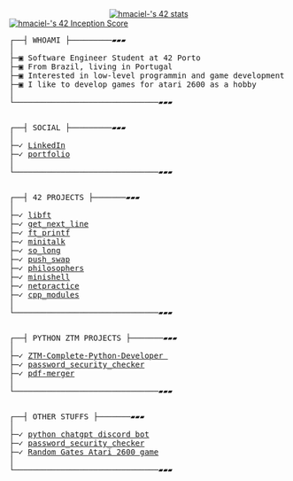 <div id="header" align="center">
  <a href="https://github.com/JaeSeoKim/badge42"><img src="https://badge42.vercel.app/api/v2/cll6jmjs2004008jukrwt5x9o/stats?cursusId=21&coalitionId=295" alt="hmaciel-'s 42 stats" /></a>
</div>
<a href="https://github.com/JaeSeoKim/badge42"><img src="https://badge42.vercel.app/api/v2/cll6jmjs2004008jukrwt5x9o/project/3231201" alt="hmaciel-'s 42 Inception Score" /></a>
<pre>
┌──┤ WHOAMI ├─────────▰▰▰
│
├─▣ Software Engineer Student at 42 Porto
├─▣ From Brazil, living in Portugal
├─▣ Interested in low-level programmin and game development
├─▣ I like to develop games for atari 2600 as a hobby
│
└───────────────────────────────▰▰▰
<p></p>
┌──┤ SOCIAL ├─────────▰▰▰
│
├─✓ <a href="https://www.linkedin.com/in/heitor-maciel-pinto-1216a324/" rel="nofollow">LinkedIn</a>
├─✓ <a href="http://hmaciel.pythonanywhere.com/" rel="nofollow">portfolio</a>
│
└───────────────────────────────▰▰▰
<p></p>
┌──┤ 42 PROJECTS ├───────▰▰▰
│
├─✓ <a href="https://github.com/HeitorMP/42-libft">libft</a>
├─✓ <a href="https://github.com/HeitorMP/42-get_next_line">get_next_line</a>
├─✓ <a href="https://github.com/HeitorMP/42-ft_printf">ft_printf</a>
├─✓ <a href="https://github.com/HeitorMP/42-minitalk">minitalk</a>
├─✓ <a href="https://github.com/HeitorMP/42-so_long">so_long</a>
├─✓ <a href="https://github.com/HeitorMP/42-push_swap">push_swap</a>
├─✓ <a href="https://github.com/HeitorMP/42-Philosophers">philosophers</a>
├─✓ <a href="https://github.com/HeitorMP/42-minishell">minishell</a>
├─✓ <a href="https://github.com/HeitorMP/42-netpractice">netpractice</a>
├─✓ <a href="https://github.com/HeitorMP/42-cpp-modules">cpp_modules</a>
│
└───────────────────────────────▰▰▰
<p></p>
┌──┤ PYTHON ZTM PROJECTS ├───────▰▰▰
│
├─✓ <a href="https://github.com/HeitorMP/ZTM-Complete-Python-Developer">ZTM-Complete-Python-Developer </a>
├─✓ <a href="https://github.com/HeitorMP/password_security_checker">password_security_checker</a>
├─✓ <a href="https://github.com/HeitorMP/pdf-merger-python">pdf-merger</a>
│
└───────────────────────────────▰▰▰
<p></p>
┌──┤ OTHER STUFFS ├───────▰▰▰
│
├─✓ <a href="https://github.com/HeitorMP/chatgpt-discordbot">python chatgpt discord bot</a>
├─✓ <a href="https://github.com/HeitorMP/password_security_checker">password_security_checker</a>
├─✓ <a href="https://github.com/HeitorMP/randomgatesweb">Random Gates Atari 2600 game</a>
│
└───────────────────────────────▰▰▰
</pre>

